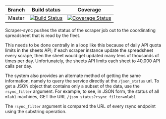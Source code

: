 | Branch | Build status | Coverage |
|:------:|:------------:|:--------:|
| Master | [![Build Status](https://travis-ci.org/m-lab/scraper-sync.svg?branch=master)](https://travis-ci.org/m-lab/scraper-sync) | [![Coverage Status](https://coveralls.io/repos/github/m-lab/scraper-sync/badge.svg?branch=master)](https://coveralls.io/github/m-lab/scraper-sync?branch=master) |

Scraper-sync pushes the status of the scraper job out to the coordinating
spreadsheet that is read by the fleet.

This needs to be done centrally in a loop like this because of daily API quota
limits in the sheets API; if each scraper instance update the spreadsheet every
scrape, then the sheet would get updated many tens of thousands of times per
day.  Unfortunately, the sheets API limits each sheet to 40,000 API calls per
day.

The system also provides an alternate method of getting the same information,
namely to query the service directly at the `/json_status` url. To get a JSON
object that contains only a subset of the data, use the `rsync_filter` argument.
For example, to see, in JSON form, the status of all `mlab1` machines, GET the
URL `/json_status?rsync_filter=mlab1`

The `rsync_filter` argument is compared the URL of every rsync endpoint using
the substring operation.
